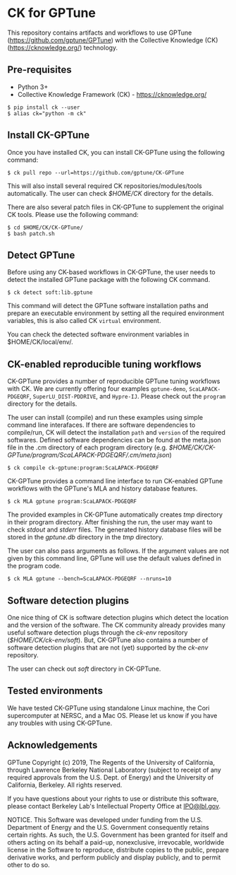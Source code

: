 # CK for GPTune

This repository contains artifacts and workflows to use GPTune (https://github.com/gptune/GPTune) with the Collective Knowledge (CK) (https://cknowledge.org/) technology.

## Pre-requisites

- Python 3+
- Collective Knowledge Framework (CK) - https://cknowledge.org/

```
$ pip install ck --user
$ alias ck="python -m ck"
```

## Install CK-GPTune

Once you have installed CK, you can install CK-GPTune using the following command:
```
$ ck pull repo --url=https://github.com/gptune/CK-GPTune
```
This will also install several required CK repositories/modules/tools automatically. The user can check *$HOME/CK* directory for the details.

There are also several patch files in CK-GPTune to supplement the original CK tools. Please use the following command:
```
$ cd $HOME/CK/CK-GPTune/
$ bash patch.sh
```

## Detect GPTune

Before using any CK-based workflows in CK-GPTune, the user needs to detect the installed GPTune package with the following CK command.

```
$ ck detect soft:lib.gptune
```

This command will detect the GPTune software installation paths and prepare an executable environment by setting all the required environment variables, this is also called CK `virtual` environment.

You can check the detected software environment variables in $HOME/CK/local/env/.

## CK-enabled reproducible tuning workflows

CK-GPTune provides a number of reproducible GPTune tuning workflows with CK. We are currently offering four examples `gptune-demo`, `ScaLAPACK-PDGEQRF`, `SuperLU_DIST-PDDRIVE`, and `Hypre-IJ`. Please check out the `program` directory for the details.

The user can install (compile) and run these examples using simple command line interafaces. If there are software dependencies to compile/run, CK will detect the installation `path` and `version` of the required softwares. Defined software dependencies can be found at the meta.json file in the .cm directory of each program directory (e.g. *$HOME/CK/CK-GPTune/program/ScaLAPACK-PDGEQRF/.cm/meta.json*)


```
$ ck compile ck-gptune:program:ScaLAPACK-PDGEQRF
```

CK-GPTune provides a command line interface to run CK-enabled GPTune workflows with the GPTune's MLA and history database features.

```
$ ck MLA gptune program:ScaLAPACK-PDGEQRF
```

The provided examples in CK-GPTune automatically creates *tmp* directory in their program directory. After finishing the run, the user may want to check *stdout* and *stderr* files. The generated history database files will be stored in the *gptune.db* directory in the *tmp* directory.

The user can also pass arguments as follows. If the argument values are not given by this command line, GPTune will use the default values defined in the program code.

```
$ ck MLA gptune --bench=ScaLAPACK-PDGEQRF --nruns=10
```

## Software detection plugins

One nice thing of CK is software detection plugins which detect the location and the version of the software. The CK community already provides many useful software detection plugs through the *ck-env* repository (*$HOME/CK/ck-env/soft*). But, CK-GPTune also contains a number of software detection plugins that are not (yet) supported by the *ck-env* repository.

The user can check out *soft* directory in CK-GPTune.

## Tested environments

We have tested CK-GPTune using standalone Linux machine, the Cori supercomputer at NERSC, and a Mac OS. Please let us know if you have any troubles with using CK-GPTune. 

## Acknowledgements

GPTune Copyright (c) 2019, The Regents of the University of California, through Lawrence Berkeley National Laboratory (subject to receipt of any required approvals from the U.S. Dept. of Energy) and the University of California, Berkeley. All rights reserved.

If you have questions about your rights to use or distribute this software, please contact Berkeley Lab's Intellectual Property Office at IPO@lbl.gov.

NOTICE. This Software was developed under funding from the U.S. Department of Energy and the U.S. Government consequently retains certain rights. As such, the U.S. Government has been granted for itself and others acting on its behalf a paid-up, nonexclusive, irrevocable, worldwide license in the Software to reproduce, distribute copies to the public, prepare derivative works, and perform publicly and display publicly, and to permit other to do so.
